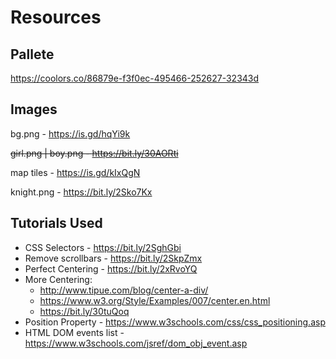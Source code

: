 # Resources

## Pallete

https://coolors.co/86879e-f3f0ec-495466-252627-32343d

## Images

bg.png - https://is.gd/hqYi9k

~~girl.png | boy.png - https://bit.ly/30AORti~~

map tiles - https://is.gd/kIxQgN

knight.png - https://bit.ly/2Sko7Kx

## Tutorials Used

* CSS Selectors - https://bit.ly/2SghGbi 
* Remove scrollbars - https://bit.ly/2SkpZmx
* Perfect Centering - https://bit.ly/2xRvoYQ
* More Centering:
    + http://www.tipue.com/blog/center-a-div/
    + https://www.w3.org/Style/Examples/007/center.en.html
    + https://bit.ly/30tuQoq
* Position Property - https://www.w3schools.com/css/css_positioning.asp
* HTML DOM events list - https://www.w3schools.com/jsref/dom_obj_event.asp

